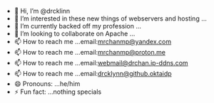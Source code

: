 - 👋 Hi, I’m @drcklinn
- 👀 I’m interested in these new things of webservers and hosting ...
- 🌱 I’m currently backed off my profession ...
- 💞️ I’m looking to collaborate on Apache ...
- 📫 How to reach me ...email:mrchanmp@yandex.com​
- 📫 How to reach me ...email:mrchanmp@proton.me
- 📫 How to reach me ...email:webmail@drchan.ip-ddns.com
- 📫 How to reach me ...email:drcklynn@github.oktaidp​
- 😄 Pronouns: ...he/him
- ⚡ Fun fact: ...nothing specials 

<!---
drcklynn/drcklynn is a ✨ special ✨ repository because its `README.md` (this file) appears on your GitHub profile.
You can click the Preview link to take a look at your changes.
--->
